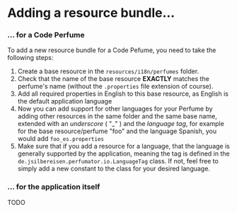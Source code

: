 # Adding a resource bundle...

### ... for a Code Perfume

To add a new resource bundle for a Code Pefume, you need to take the following
steps:

1. Create a base resource in the `resources/i18n/perfumes` folder.
2. Check that the name of the base resource **EXACTLY** matches the perfume's name (without the `.properties` file extension of course). 
3. Add all required properties in English to this base resource, as English is the default application language
4. Now you can add support for other languages for your Perfume by adding other resources in the same folder and the same base name, extended with an _underscore_ ( "_" ) and the _language tag_, for example for the base resource/perfume "foo" and the language Spanish, you would add `foo_es.properties`
5. Make sure that if you add a resource for a language, that the language is generally supported by the application, meaning the tag is defined in the `de.jsilbereisen.perfumator.io.LanguageTag` class. If not, feel free to simply add a new constant to the class for your desired language.

### ... for the application itself

TODO